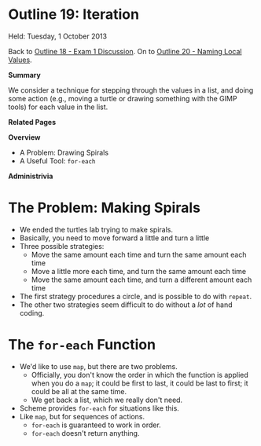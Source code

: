 Outline 19: Iteration
=====================

Held: Tuesday, 1 October 2013

Back to [Outline 18 - Exam 1 Discussion](outline.18.html).
On to [Outline 20 - Naming Local Values](outline.20.html).

**Summary**

We consider a technique for stepping through the values in a list,
and doing some action (e.g., moving a turtle or drawing something
with the GIMP tools) for each value in the list.

**Related Pages**


**Overview**

* A Problem: Drawing Spirals
* A Useful Tool: <code>for-each</code>

**Administrivia**


The Problem: Making Spirals
===========================
* We ended the turtles lab trying to make spirals.
* Basically, you need to move forward a little and turn a little
* Three possible strategies:
    * Move the same amount each time and turn the same amount each time
    * Move a little more each time, and turn the same amount each time
    * Move the same amount each time, and turn a different amount each
    time
* The first strategy procedures a circle, and is possible to do with
  <code>repeat</code>.  
* The other two strategies seem difficult to do without a *lot* of 
  hand coding.

The <code>for-each</code> Function
==================================
* We'd like to use <code>map</code>, but there are two problems.
    * Officially, you don't know the order in which the function is
    applied when you do a <code>map</code>; it could be first to last,
    it could be last to first; it could be all at the same time.
    * We get back a list, which we really don't need.
* Scheme provides <code>for-each</code> for situations like this.
* Like <code>map</code>, but for sequences of actions.
    * <code>for-each</code> is guaranteed to work in order.
    * <code>for-each</code> doesn't return anything.


